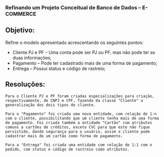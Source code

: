 ### Refinando um Projeto Conceitual de Banco de Dados – E-COMMERCE

## **Objetivo:**

Refine o modelo apresentado acrescentando os seguintes pontos:

-   Cliente PJ e PF – Uma conta pode ser PJ ou PF, mas não pode ter as duas informações;
-   Pagamento – Pode ter cadastrado mais de uma forma de pagamento;
-   Entrega – Possui status e código de rastreio;

## **Resoluções:**

	Para o Cliente PJ e PF foram criadas especializações para criação, respectivamente, de CNPJ e CPF, fazendo da classe "Cliente" a generalização dos dois tipos de cliente.

	Para o "Pagamento" foi criada uma nova entidade, com relação de 1:n com o cliente, possibilitando que um cliente tenha mais de uma forma de pagamento. Foi criada também a entidade "Cartão" com atributos comuns a cartões de créditos, exceto CVC para que este não fique persistido, dando segurança para o usuário, assim o cliente pode cadastrar mais de um cartão como forma de pagamento.

	Para a "Entrega" foi criada uma entidade com relação de 1:1 com o pedido, com status e código de rastreio como atributos.